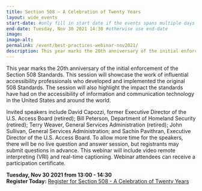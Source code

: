 ```yaml
---
title: Section 508 – A Celebration of Twenty Years
layout: wide_events
start-date: #only fill in start date if the events spans multiple days
end-date: Tuesday, Nov 30 2021 14:30 #otherwise use end-date
image:
image-alt: 
permalink: /event/best-practices-webinar-nov2021/
description: This year marks the 20th anniversary of the initial enforcement of the Section 508 Standards. This session will showcase the work of influential accessibility professionals who developed and implemented the original 508 Standards. Invited speakers will highlight the impact the standards have had on the accessibility of information and communication technology in the United States and around the world.
---
```


This year marks the 20th anniversary of the initial enforcement of the Section 508 Standards. This session will showcase the work of influential accessibility professionals who developed and implemented the original 508 Standards. The session will also highlight the impact the standards have had on the accessibility of information and communication technology in the United States and around the world.  

Invited speakers include David Capozzi, former Executive Director of the U.S. Access Board (retired); Bill Peterson, Department of Homeland Security (retired); Terry Weaver, General Services Administration (retired); John Sullivan, General Services Administration; and Sachin Pavithran, Executive Director of the U.S. Access Board. To allow more time for the speakers, there will be no live question and answer session, but registrants may submit questions in advance. This webinar will include video remote interpreting (VRI) and real-time captioning. Webinar attendees can receive a participation certificate.  

**Tuesday, Nov 30 2021 from 13:00 - 14:30**  
**Register Today:** <a href="https://www.accessibilityonline.org/cioc-508/session/?id=110975" target="_blank" aria-label="Event Registration Link (opens in a new window)">Register for Section 508 - A Celebration of Twenty Years</a>